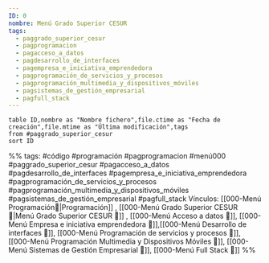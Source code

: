 ```yaml
---
ID: 0
nombre: Menú Grado Superior CESUR
tags:
  - paggrado_superior_cesur
  - pagprogramacion
  - pagacceso_a_datos
  - pagdesarrollo_de_interfaces
  - pagempresa_e_iniciativa_emprendedora
  - pagprogramación_de_servicios_y_procesos
  - pagprogramación_multimedia_y_dispositivos_móviles
  - pagsistemas_de_gestión_empresarial
  - pagfull_stack
---
```


```dataview
table ID,nombre as "Nombre fichero",file.ctime as "Fecha de creación",file.mtime as "Última modificación",tags
from #paggrado_superior_cesur 
sort ID

```


%%
tags: #código #programación #pagprogramacion    #menú000 #paggrado_superior_cesur #pagacceso_a_datos #pagdesarrollo_de_interfaces #pagempresa_e_iniciativa_emprendedora #pagprogramación_de_servicios_y_procesos #pagprogramación_multimedia_y_dispositivos_móviles #pagsistemas_de_gestión_empresarial #pagfull_stack 
Vínculos:   [[000-Menú Programación📃|Programación]] , [[000-Menú Grado Superior CESUR 📃|Menú Grado Superior CESUR 📃]] , [[000-Menú Acceso a datos 📃]], [[000-Menú Empresa e iniciativa emprendedora 📃]],[[000-Menú Desarrollo de interfaces 📃]], [[000-Menú Programación de servicios y procesos 📃]], [[000-Menú Programación Multimedia y Dispositivos Móviles 📃]], [[000-Menú Sistemas de Gestión Empresarial 📃]], [[000-Menú Full Stack 📃]]
%%